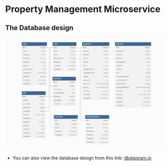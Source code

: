 # Property Management Microservice

## The Database design
![Preview Image](./readme/db_design.png)
- You can also view the database design from this link: [dbdiagram.io](https://dbdiagram.io/d/property_manager_test-67639a0284c7410727270faa)
